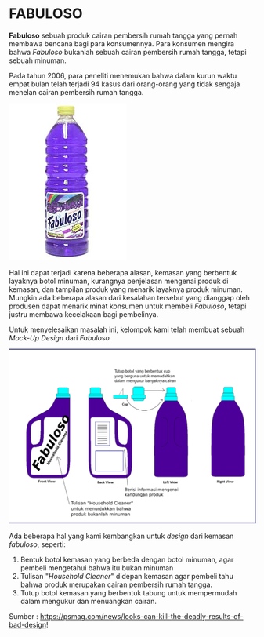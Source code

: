 # FABULOSO

**Fabuloso** sebuah produk cairan pembersih rumah tangga yang pernah membawa bencana bagi para konsumennya. Para konsumen mengira bahwa _Fabuloso_ bukanlah sebuah cairan pembersih rumah tangga, tetapi sebuah minuman.

Pada tahun 2006, para peneliti menemukan bahwa dalam kurun waktu empat bulan telah terjadi 94 kasus dari
orang-orang yang tidak sengaja menelan cairan pembersih rumah tangga.

![Fabuloso](https://github.com/RealizeID/HCI/blob/master/Task%201%20Report/Fabuloso%20Design/Fabuloso.jpg)

Hal ini dapat terjadi karena beberapa alasan, kemasan yang berbentuk layaknya botol minuman, kurangnya penjelasan mengenai produk di kemasan, dan tampilan produk yang menarik layaknya produk minuman. Mungkin ada beberapa alasan dari kesalahan tersebut yang dianggap oleh produsen dapat menarik minat konsumen untuk membeli _Fabuloso_, tetapi justru membawa kecelakaan bagi pembelinya.

Untuk menyelesaikan masalah ini, kelompok kami telah membuat sebuah _Mock-Up Design_ dari _Fabuloso_ 

![fabuloso Improve Design](https://github.com/RealizeID/HCI/blob/master/Task%201%20Report/Fabuloso%20Design/Improved-design.jpeg)

Ada beberapa hal yang kami kembangkan untuk _design_ dari kemasan _fabuloso_, seperti:
1. Bentuk botol kemasan yang berbeda dengan botol minuman, agar pembeli mengetahui bahwa itu bukan minuman
2. Tulisan "_Household Cleaner_" didepan kemasan agar pembeli tahu bahwa produk merupakan cairan pembersih rumah tangga.
3. Tutup botol kemasan yang berbentuk tabung untuk mempermudah dalam mengukur dan menuangkan cairan.

Sumber : https://psmag.com/news/looks-can-kill-the-deadly-results-of-bad-design!

